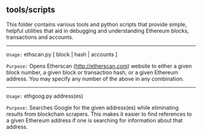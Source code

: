## tools/scripts

This folder contains various tools and python scripts that provide simple, helpful utilities that aid in debugging and understanding Ethereum blocks, transactions and accounts.

---

`Usage:` ethscan.py [ block | hash | accounts ]

`Purpose:` Opens Etherscan (http://etherscan.com) website to either a given block number, a given block or transaction hash, or a given Ethereum address. You may specify any number of the above in any combination.

---

`Usage:` ethgoog.py address(es)

`Purpose:` Searches Google for the given address(es) while eliminating results from blockchain scrapers. This makes it easier to find references to a given Ethereum address if one is searching for information about that address.
